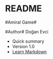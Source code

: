 # README #

#Amiral Game#

#Author# Doğan Evci

* Quick summary
* Version   1.0
* [Learn Markdown](https://bitbucket.org/tutorials/markdowndemo)